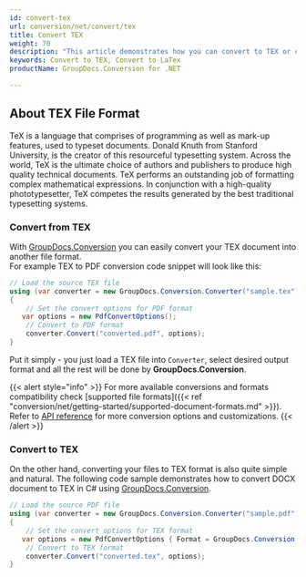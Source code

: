 ```yaml
---
id: convert-tex
url: conversion/net/convert/tex
title: Convert TEX
weight: 70
description: "This article demonstrates how you can convert to TEX or convert to latex your any kind of document format with couple C# code lines and GroupDocs.Conversion for .NET."
keywords: Convert to TEX, Convert to LaTex
productName: GroupDocs.Conversion for .NET

---
```


## About TEX File Format

TeX is a language that comprises of programming as well as mark-up features, used to typeset documents. Donald Knuth from Stanford University, is the creator of this resourceful typesetting system. Across the world, TeX is the ultimate choice of authors and publishers to produce high quality technical documents. TeX performs an outstanding job of formatting complex mathematical expressions. In conjunction with a high-quality phototypesetter, TeX competes the results generated by the best traditional typesetting systems.

### Convert from TEX

With [GroupDocs.Conversion](https://products.groupdocs.com/conversion/net) you can easily convert your TEX document into another file format.  
For example TEX to PDF conversion code snippet will look like this:

```csharp
// Load the source TEX file
using (var converter = new GroupDocs.Conversion.Converter("sample.tex"))
{
    // Set the convert options for PDF format
   var options = new PdfConvertOptions();
    // Convert to PDF format
    converter.Convert("converted.pdf", options);
}
```

Put it simply - you just load a TEX file into `Converter`, select desired output format and all the rest will be done by **GroupDocs.Conversion**.  

{{< alert style="info" >}}
For more available conversions and formats compatibility check [supported file formats]({{< ref "conversion/net/getting-started/supported-document-formats.md" >}}).
Refer to [API reference](https://apireference.groupdocs.com/conversion/net/groupdocs.conversion.options.convert) for more conversion options and customizations.
{{< /alert >}}

### Convert to TEX

On the other hand, converting your files to TEX format is also quite simple and natural.
The following code sample demonstrates how to convert DOCX document to TEX in C# using [GroupDocs.Conversion](https://products.groupdocs.com/conversion/net).

```csharp
// Load the source PDF file
using (var converter = new GroupDocs.Conversion.Converter("sample.pdf"))
{
    // Set the convert options for TEX format
   var options = new PdfConvertOptions { Format = GroupDocs.Conversion.FileTypes.PdfFileType.Tex };
    // Convert to TEX format
    converter.Convert("converted.tex", options);
}
```
